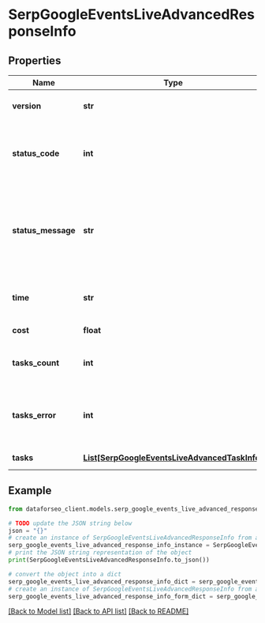 # SerpGoogleEventsLiveAdvancedResponseInfo


## Properties

Name | Type | Description | Notes
------------ | ------------- | ------------- | -------------
**version** | **str** | the current version of the API | [optional] 
**status_code** | **int** | general status code you can find the full list of the response codes here | [optional] 
**status_message** | **str** | general informational message you can find the full list of general informational messages here | [optional] 
**time** | **str** | total execution time, seconds | [optional] 
**cost** | **float** | total tasks cost, USD | [optional] 
**tasks_count** | **int** | the number of tasks in the tasks array | [optional] 
**tasks_error** | **int** | the number of tasks in the tasks array returned with an error | [optional] 
**tasks** | [**List[SerpGoogleEventsLiveAdvancedTaskInfo]**](SerpGoogleEventsLiveAdvancedTaskInfo.md) | array of tasks | [optional] 

## Example

```python
from dataforseo_client.models.serp_google_events_live_advanced_response_info import SerpGoogleEventsLiveAdvancedResponseInfo

# TODO update the JSON string below
json = "{}"
# create an instance of SerpGoogleEventsLiveAdvancedResponseInfo from a JSON string
serp_google_events_live_advanced_response_info_instance = SerpGoogleEventsLiveAdvancedResponseInfo.from_json(json)
# print the JSON string representation of the object
print(SerpGoogleEventsLiveAdvancedResponseInfo.to_json())

# convert the object into a dict
serp_google_events_live_advanced_response_info_dict = serp_google_events_live_advanced_response_info_instance.to_dict()
# create an instance of SerpGoogleEventsLiveAdvancedResponseInfo from a dict
serp_google_events_live_advanced_response_info_form_dict = serp_google_events_live_advanced_response_info.from_dict(serp_google_events_live_advanced_response_info_dict)
```
[[Back to Model list]](../README.md#documentation-for-models) [[Back to API list]](../README.md#documentation-for-api-endpoints) [[Back to README]](../README.md)


